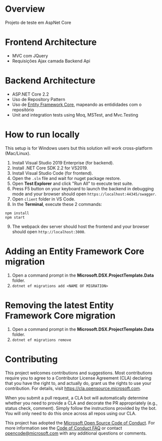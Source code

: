 # Overview
Projeto de teste em AspNet Core

# Frontend Architecture
- MVC com JQuery
- Requisições Ajax camada Backend Api

# Backend Architecture
- ASP.NET Core 2.2
- Uso de Repository Pattern 
- Uso de [Entity Framework Core]('https://docs.microsoft.com/pt-br/ef/core/'), mapeando as entididades com o repositório
- Unit and integration tests using Moq, MSTest, and Mvc.Testing

# How to run locally
This setup is for Windows users but this solution will work cross-platform (Mac/Linux).
1. Install Visual Studio 2019 Enterprise (for backend).
2. Install .NET Core SDK 2.2 for VS2019.
3. Install Visual Studio Code (for frontend).
4. Open the `.sln` file and wait for nuget package restore.
5. Open **Test Explorer** and click "Run All" to execute test suite.
6. Press F5 button on your keyboard to launch the backend in debugging mode and your browser should open `https://localhost:44345/swagger`.
7. Open `client` folder in VS Code.
8. In the **Terminal**, execute these 2 commands:
```
npm install
npm start
```
9. The webpack dev server should host the frontend and your browser should open `http://localhost:3000`.

# Adding an Entity Framework Core migration
1. Open a command prompt in the **Microsoft.DSX.ProjectTemplate.Data** folder.
2. `dotnet ef migrations add <NAME OF MIGRATION>`

# Removing the latest Entity Framework Core migration
1. Open a command prompt in the **Microsoft.DSX.ProjectTemplate.Data** folder.
2. `dotnet ef migrations remove`

# Contributing

This project welcomes contributions and suggestions.  Most contributions require you to agree to a
Contributor License Agreement (CLA) declaring that you have the right to, and actually do, grant us
the rights to use your contribution. For details, visit https://cla.opensource.microsoft.com.

When you submit a pull request, a CLA bot will automatically determine whether you need to provide
a CLA and decorate the PR appropriately (e.g., status check, comment). Simply follow the instructions
provided by the bot. You will only need to do this once across all repos using our CLA.

This project has adopted the [Microsoft Open Source Code of Conduct](https://opensource.microsoft.com/codeofconduct/).
For more information see the [Code of Conduct FAQ](https://opensource.microsoft.com/codeofconduct/faq/) or
contact [opencode@microsoft.com](mailto:opencode@microsoft.com) with any additional questions or comments.
